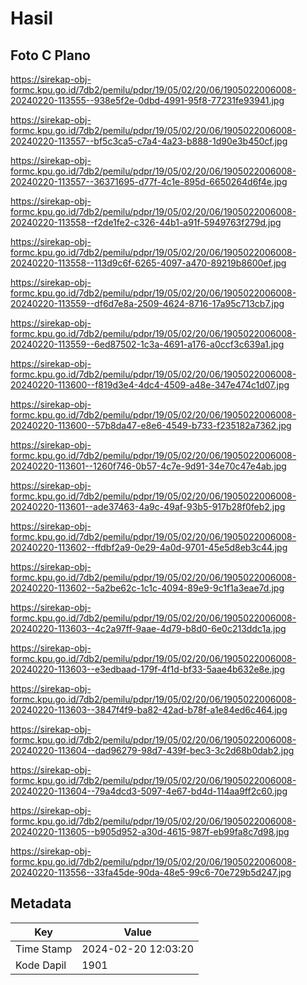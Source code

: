 # Hasil

## Foto C Plano

https://sirekap-obj-formc.kpu.go.id/7db2/pemilu/pdpr/19/05/02/20/06/1905022006008-20240220-113555--938e5f2e-0dbd-4991-95f8-77231fe93941.jpg

https://sirekap-obj-formc.kpu.go.id/7db2/pemilu/pdpr/19/05/02/20/06/1905022006008-20240220-113557--bf5c3ca5-c7a4-4a23-b888-1d90e3b450cf.jpg

https://sirekap-obj-formc.kpu.go.id/7db2/pemilu/pdpr/19/05/02/20/06/1905022006008-20240220-113557--36371695-d77f-4c1e-895d-6650264d6f4e.jpg

https://sirekap-obj-formc.kpu.go.id/7db2/pemilu/pdpr/19/05/02/20/06/1905022006008-20240220-113558--f2de1fe2-c326-44b1-a91f-5949763f279d.jpg

https://sirekap-obj-formc.kpu.go.id/7db2/pemilu/pdpr/19/05/02/20/06/1905022006008-20240220-113558--113d9c6f-6265-4097-a470-89219b8600ef.jpg

https://sirekap-obj-formc.kpu.go.id/7db2/pemilu/pdpr/19/05/02/20/06/1905022006008-20240220-113559--df6d7e8a-2509-4624-8716-17a95c713cb7.jpg

https://sirekap-obj-formc.kpu.go.id/7db2/pemilu/pdpr/19/05/02/20/06/1905022006008-20240220-113559--6ed87502-1c3a-4691-a176-a0ccf3c639a1.jpg

https://sirekap-obj-formc.kpu.go.id/7db2/pemilu/pdpr/19/05/02/20/06/1905022006008-20240220-113600--f819d3e4-4dc4-4509-a48e-347e474c1d07.jpg

https://sirekap-obj-formc.kpu.go.id/7db2/pemilu/pdpr/19/05/02/20/06/1905022006008-20240220-113600--57b8da47-e8e6-4549-b733-f235182a7362.jpg

https://sirekap-obj-formc.kpu.go.id/7db2/pemilu/pdpr/19/05/02/20/06/1905022006008-20240220-113601--1260f746-0b57-4c7e-9d91-34e70c47e4ab.jpg

https://sirekap-obj-formc.kpu.go.id/7db2/pemilu/pdpr/19/05/02/20/06/1905022006008-20240220-113601--ade37463-4a9c-49af-93b5-917b28f0feb2.jpg

https://sirekap-obj-formc.kpu.go.id/7db2/pemilu/pdpr/19/05/02/20/06/1905022006008-20240220-113602--ffdbf2a9-0e29-4a0d-9701-45e5d8eb3c44.jpg

https://sirekap-obj-formc.kpu.go.id/7db2/pemilu/pdpr/19/05/02/20/06/1905022006008-20240220-113602--5a2be62c-1c1c-4094-89e9-9c1f1a3eae7d.jpg

https://sirekap-obj-formc.kpu.go.id/7db2/pemilu/pdpr/19/05/02/20/06/1905022006008-20240220-113603--4c2a97ff-9aae-4d79-b8d0-6e0c213ddc1a.jpg

https://sirekap-obj-formc.kpu.go.id/7db2/pemilu/pdpr/19/05/02/20/06/1905022006008-20240220-113603--e3edbaad-179f-4f1d-bf33-5aae4b632e8e.jpg

https://sirekap-obj-formc.kpu.go.id/7db2/pemilu/pdpr/19/05/02/20/06/1905022006008-20240220-113603--3847f4f9-ba82-42ad-b78f-a1e84ed6c464.jpg

https://sirekap-obj-formc.kpu.go.id/7db2/pemilu/pdpr/19/05/02/20/06/1905022006008-20240220-113604--dad96279-98d7-439f-bec3-3c2d68b0dab2.jpg

https://sirekap-obj-formc.kpu.go.id/7db2/pemilu/pdpr/19/05/02/20/06/1905022006008-20240220-113604--79a4dcd3-5097-4e67-bd4d-114aa9ff2c60.jpg

https://sirekap-obj-formc.kpu.go.id/7db2/pemilu/pdpr/19/05/02/20/06/1905022006008-20240220-113605--b905d952-a30d-4615-987f-eb99fa8c7d98.jpg

https://sirekap-obj-formc.kpu.go.id/7db2/pemilu/pdpr/19/05/02/20/06/1905022006008-20240220-113556--33fa45de-90da-48e5-99c6-70e729b5d247.jpg


## Metadata

| Key        | Value               |
| ---------- | ------------------- |
| Time Stamp | 2024-02-20 12:03:20 |
| Kode Dapil | 1901                |



